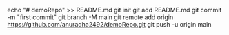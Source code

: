 echo "# demoRepo" >> README.md
git init
git add README.md
git commit -m "first commit"
git branch -M main
git remote add origin https://github.com/anuradha2492/demoRepo.git
git push -u origin main
